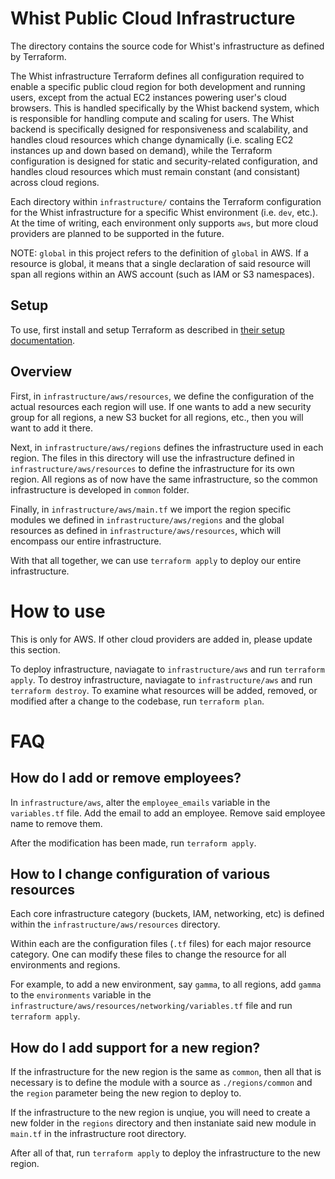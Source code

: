 # Whist Public Cloud Infrastructure

The directory contains the source code for Whist's infrastructure as defined
by Terraform.

The Whist infrastructure Terraform defines all configuration required to enable a specific public cloud region for both development and running users, except from the actual EC2 instances powering user's cloud browsers. This is handled specifically by the Whist backend system, which is responsible for handling compute and scaling for users. The Whist backend
is specifically designed for responsiveness and scalability, and handles cloud resources which change dynamically (i.e. scaling EC2 instances up and down based on demand), while the Terraform configuration is designed for static and security-related configuration, and handles cloud resources which must remain constant (and consistant) across cloud regions.

Each directory within `infrastructure/` contains the Terraform configuration for the Whist
infrastructure for a specific Whist environment (i.e. `dev`, etc.). At the time of writing, each environment only 
supports `aws`, but more cloud providers are planned to be supported in the future.

NOTE: `global` in this project refers to the definition of `global` in AWS. If
a resource is global, it means that a single declaration of said resource will
span all regions within an AWS account (such as IAM or S3 namespaces).

## Setup

To use, first install and setup Terraform as described in [their setup
documentation](https://learn.hashicorp.com/tutorials/terraform/install-cli).

## Overview





First, in `infrastructure/aws/resources`, we define the configuration of the actual resources each region will use. If one wants to add a new security group for all regions,
a new S3 bucket for all regions, etc., then you will want to add it there.

Next, in `infrastructure/aws/regions` defines the infrastructure used in each
region. The files in this directory will use the infrastructure defined in
`infrastructure/aws/resources` to define the infrastructure for
its own region. All regions as of now have the same infrastructure, so the common
infrastructure is developed in `common` folder.

Finally, in `infrastructure/aws/main.tf` we import the region specific modules we defined in `infrastructure/aws/regions` and the global resources as defined
in `infrastructure/aws/resources`, which will encompass our entire
infrastructure.

With that all together, we can use `terraform apply` to deploy our entire infrastructure.

# How to use

This is only for AWS. If other cloud providers are added in, please update this section.

To deploy infrastructure, naviagate to `infrastructure/aws` and run `terraform apply`.
To destroy infrastructure, naviagate to `infrastructure/aws` and run `terraform destroy`.
To examine what resources will be added, removed, or modified after a change to the
codebase, run `terraform plan`.

# FAQ

## How do I add or remove employees?

In `infrastructure/aws`, alter the `employee_emails` variable
in the `variables.tf` file. Add the email to add an employee. Remove said
employee name to remove them.

After the modification has been made, run `terraform apply`.

## How to I change configuration of various resources

Each core infrastructure category (buckets, IAM, networking, etc) is defined
within the `infrastructure/aws/resources` directory.

Within each are the configuration files (`.tf` files) for each major resource
category. One can modify these files to change the resource for all environments
and regions.

For example, to add a new environment, say `gamma`, to all regions, add
`gamma` to the `environments` variable in the
`infrastructure/aws/resources/networking/variables.tf` file and
run `terraform apply`.

## How do I add support for a new region?

If the infrastructure for the new region is the same as `common`, then
all that is necessary is to define the module with a source as `./regions/common`
and the `region` parameter being the new region to deploy to.




If the infrastructure to the new region is unqiue, you will need to create
a new folder in the `regions` directory and then instaniate said
new module in `main.tf` in the infrastructure root directory.

After all of that, run `terraform apply` to deploy the infrastructure to the new region.
